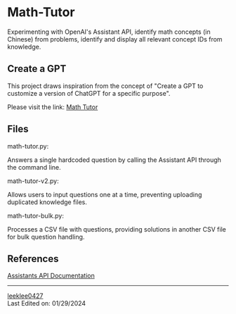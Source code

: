 # Math-Tutor
Experimenting with OpenAI's Assistant API, identify math concepts (in Chinese) from problems, identify and display all relevant concept IDs from knowledge.

## Create a GPT
This project draws inspiration from the concept of "Create a GPT to customize a version of ChatGPT for a specific purpose".

Please visit the link: [Math Tutor](https://chat.openai.com/g/g-EZw2x2eDf-math-tutor)

## Files
math-tutor.py:

Answers a single hardcoded question by calling the Assistant API through the command line.

math-tutor-v2.py:

Allows users to input questions one at a time, preventing uploading duplicated knowledge files.

math-tutor-bulk.py:

Processes a CSV file with questions, providing solutions in another CSV file for bulk question handling.

## References
[Assistants API Documentation](https://platform.openai.com/docs/assistants/overview)


---
[leeklee0427](https://github.com/leeklee0427)  
Last Edited on: 01/29/2024